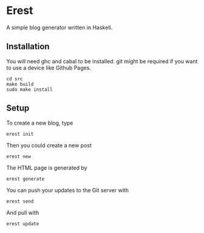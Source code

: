 Erest
======

A simple blog generator written in Haskell.

Installation
-------------

You will need ghc and cabal to be installed. git might be required if you want to use a device like Github Pages.

```
cd src
make build
sudo make install
```

Setup
-----

To create a new blog, type

```
erest init
```

Then you could create a new post

```
erest new
```

The HTML page is generated by

```
erest generate
```

You can push your updates to the Git server with

```
erest send
```

And pull with

```
erest update
```